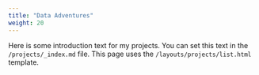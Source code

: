 ```yaml
---
title: "Data Adventures"
weight: 20
---
```


Here is some introduction text for my projects. You can set this text in the `/projects/_index.md` file. This page uses the `/layouts/projects/list.html` template.
